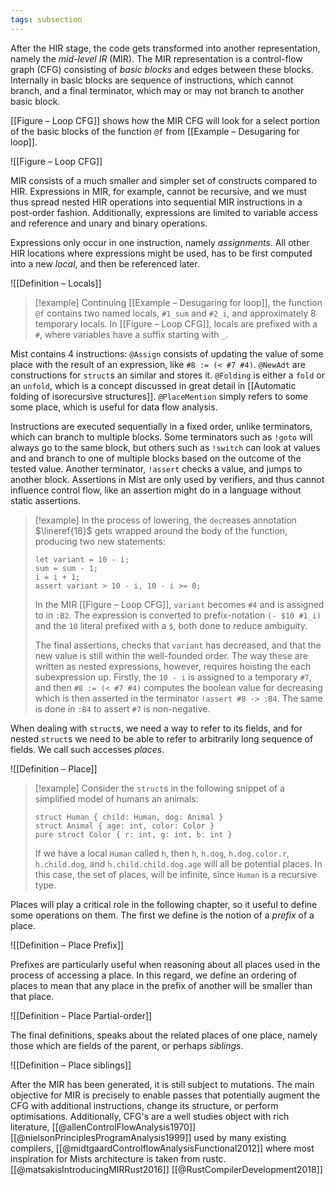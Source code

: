 ```yaml
---
tags: subsection
---
```


After the HIR stage, the code gets transformed into another representation, namely the _mid-level IR_ (MIR). The MIR representation is a control-flow graph (CFG) consisting of _basic blocks_ and edges between these blocks. Internally in basic blocks are sequence of instructions, which cannot branch, and a final terminator, which may or may not branch to another basic block.

[[Figure – Loop CFG]] shows how the MIR CFG will look for a select portion of the basic blocks of the function `@f` from [[Example – Desugaring for loop]].

![[Figure – Loop CFG]]


MIR consists of a much smaller and simpler set of constructs compared to HIR. Expressions in MIR, for example, cannot be recursive, and we must thus spread nested HIR operations into sequential MIR instructions in a post-order fashion. Additionally, expressions are limited to variable access and reference and unary and binary operations.

Expressions only occur in one instruction, namely _assignments_. All other HIR locations where expressions might be used, has to be first computed into a new _local_, and then be referenced later.

![[Definition – Locals]]

> [!example]
> Continuing [[Example – Desugaring for loop]], the function `@f` contains two named locals, `#1_sum` and `#2_i`, and approximately 8 temporary locals. In [[Figure – Loop CFG]], locals are prefixed with a `#`, where variables have a suffix starting with `_`.

Mist contains 4 instructions: `@Assign` consists of updating the value of some place with the result of an expression, like `#8 := (< #7 #4)`. `@NewAdt` are constructions for `struct`s an similar and stores it. `@Folding` is either a `fold` or an `unfold`, which is a concept discussed in great detail in [[Automatic folding of isorecursive structures]]. `@PlaceMention` simply refers to some some place, which is useful for data flow analysis.

Instructions are executed sequentially in a fixed order, unlike terminators, which can branch to multiple blocks. Some terminators such as `!goto` will always go to the same block, but others such as `!switch` can look at values and and branch to one of multiple blocks based on the outcome of the tested value. Another terminator, `!assert` checks a value, and jumps to another block. Assertions in Mist are only used by verifiers, and thus cannot influence control flow, like an assertion might do in a language without static assertions.

> [!example]
> In the process of lowering, the `dec`reases annotation $\lineref{18}$ gets wrapped around the body of the function, producing two new statements:
> ```{.mist .numberLines offset="19"}
> let variant = 10 - i;
> sum = sum - 1;
> i = i + 1;
> assert variant > 10 - i, 10 - i >= 0;
> ```
> In the MIR [[Figure – Loop CFG]], `variant` becomes `#4` and is assigned to in `:B2`. The expression is converted to prefix-notation `(- $10 #1_i)` and the `10` literal prefixed with a `$`, both done to reduce ambiguity.
> 
> The final assertions, checks that `variant` has decreased, and that the new value is still within the well-founded order. The way these are written as nested expressions, however, requires hoisting the each subexpression up. Firstly, the `10 - i` is assigned to a temporary `#7`, and then `#8 := (< #7 #4)` computes the boolean value for decreasing which is then asserted in the terminator `!assert #8 -> :B4`. The same is done in `:B4` to assert `#7` is non-negative.

When dealing with `struct`s, we need a way to refer to its fields, and for nested `struct`s we need to be able to refer to arbitrarily long sequence of fields. We call such accesses _places_.

![[Definition – Place]]

> [!example]
> Consider the `struct`s in the following snippet of a simplified model of humans an animals:
> ```{.mist .ignoreErrors}
> struct Human { child: Human, dog: Animal }
> struct Animal { age: int, color: Color }
> pure struct Color { r: int, g: int, b: int }
> ```
> If we have a local `Human` called `h`, then `h`, `h.dog`, `h.dog.color.r`, `h.child.dog`, and `h.child.child.dog.age` will all be potential places. In this case, the set of places, will be infinite, since `Human` is a recursive type.

Places will play a critical role in the following chapter, so it useful to define some operations on them. The first we define is the notion of a _prefix_ of a place.

![[Definition – Place Prefix]]

Prefixes are particularly useful when reasoning about all places used in the process of accessing a place. In this regard, we define an ordering of places to mean that any place in the prefix of another will be smaller than that place.

![[Definition – Place Partial-order]]

The final definitions, speaks about the related places of one place, namely those which are fields of the parent, or perhaps _siblings_.

![[Definition – Place siblings]]

After the MIR has been generated, it is still subject to mutations. The main objective for MIR is precisely to enable passes that potentially augment the CFG with additional instructions, change its structure, or perform optimisations. Additionally, CFG's are a well studies object with rich literature, [[@allenControlFlowAnalysis1970]] [[@nielsonPrinciplesProgramAnalysis1999]] used by many existing compilers, [[@midtgaardControlflowAnalysisFunctional2012]] where most inspiration for Mists architecture is taken from rustc. [[@matsakisIntroducingMIRRust2016]] [[@RustCompilerDevelopment2018]]
